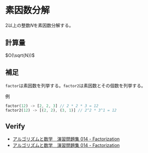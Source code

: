 # 素因数分解

$2$以上の整数$N$を素因数分解する。

## 計算量
$O(\sqrt{N})$

## 補足
`factor`は素因数を列挙する。`factor2`は素因数とその個数を列挙する。

例
```rust
factor(12) -> [2, 2, 3] // 2 * 2 * 3 = 12
factor2(12) -> [(2, 2), (3, 1)] // 2^2 * 3^1 = 12
```

## Verify
- [アルゴリズムと数学　演習問題集 014 - Factorization](https://atcoder.jp/contests/math-and-algorithm/submissions/44208636)
- [アルゴリズムと数学　演習問題集 014 - Factorization](https://atcoder.jp/contests/math-and-algorithm/submissions/44208832)
